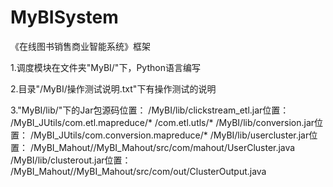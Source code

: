 # MyBISystem
《在线图书销售商业智能系统》框架

1.调度模块在文件夹"MyBI/"下，Python语言编写

2.目录"/MyBI/操作测试说明.txt"下有操作测试的说明

3."MyBI/lib/"下的Jar包源码位置：
    /MyBI/lib/clickstream_etl.jar位置：
      /MyBI_JUtils/com.etl.mapreduce/*
                  /com.etl.utls/*
    /MyBI/lib/conversion.jar位置：
      /MyBI_JUtils/com.conversion.mapreduce/*
    /MyBI/lib/usercluster.jar位置：
      /MyBI_Mahout//MyBI_Mahout/src/com/mahout/UserCluster.java
    /MyBI/lib/clusterout.jar位置：
      /MyBI_Mahout//MyBI_Mahout/src/com/out/ClusterOutput.java
